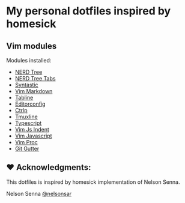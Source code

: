 # My personal dotfiles inspired by homesick

## Vim modules

Modules installed:
 - [NERD Tree](https://github.com/scrooloose/nerdtree)
 - [NERD Tree Tabs](https://github.com/jistr/vim-nerdtree-tabs)
 - [Syntastic](https://github.com/scrooloose/syntastic)
 - [Vim Markdown](https://github.com/tpope/vim-markdown)
 - [Tabline](https://github.com/mkitt/tabline.vim)
 - [Editorconfig](https://github.com/editorconfig/editorconfig-vim)
 - [Ctrlp](https://github.com/ctrlpvim/ctrlp.vim)
 - [Tmuxline](https://github.com/edkolev/tmuxline.vim)
 - [Typescript](https://github.com/leafgarland/typescript-vim)
 - [Vim Js Indent](https://github.com/jason0x43/vim-js-indent)
 - [Vim Javascript](https://github.com/pangloss/vim-javascript)
 - [Vim Proc](https://github.com/Shougo/vimproc.vim)
 - [Git Gutter](https://github.com/airblade/vim-gitgutter.git)

## :heart: Acknowledgments:

This dotfiles is inspired by homesick implementation of Nelson Senna.

Nelson Senna [@nelsonsar](https://github.com/nelsonsar)
